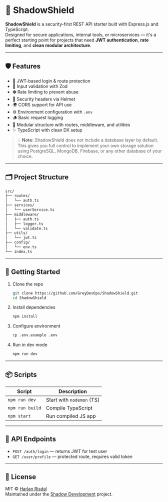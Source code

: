 # 🔐 ShadowShield

**ShadowShield** is a security-first REST API starter built with Express.js and TypeScript.  
Designed for secure applications, internal tools, or microservices — it's a perfect starting point for projects that need **JWT authentication**, **rate limiting**, and **clean modular architecture**.

---

## 🛡 Features

- 🔐 JWT-based login & route protection  
- 🧱 Input validation with Zod  
- ⛔ Rate limiting to prevent abuse  
- 🧠 Security headers via Helmet  
- 🌍 CORS support for API use  
- ⚙️ Environment configuration with `.env`  
- 🪵 Basic request logging  
- 🧩 Modular structure with routes, middleware, and utilities  
- ✨ TypeScript with clean DX setup

> 💡 **Note:** ShadowShield does not include a database layer by default.  
> This gives you full control to implement your own storage solution using PostgreSQL, MongoDB, Firebase, or any other database of your choice.

---

## 🗂 Project Structure

```txt
src/
├── routes/
│   └── auth.ts
├── services/
│   └── userService.ts
├── middleware/
│   ├── auth.ts
│   ├── logger.ts
│   └── validate.ts
├── utils/
│   └── jwt.ts
├── config/
│   └── env.ts
└── index.ts
```

---

## 🚀 Getting Started

1. Clone the repo  
   ```bash
   git clone https://github.com/GreyDevOps/ShadowShield.git
   cd ShadowShield
   ```

2. Install dependencies  
   ```bash
   npm install
   ```

3. Configure environment  
   ```bash
   cp .env.example .env
   ```

4. Run in dev mode  
   ```bash
   npm run dev
   ```

---

## 📦 Scripts

| Script         | Description               |
|----------------|---------------------------|
| `npm run dev`  | Start with `nodemon` (TS) |
| `npm run build`| Compile TypeScript        |
| `npm start`    | Run compiled JS app       |

---

## 🧪 API Endpoints

- `POST /auth/login` — returns JWT for test user  
- `GET /user/profile` — protected route, requires valid token

---

## 📄 License

MIT © [Harlan Risdal](https://github.com/Shadows-Development)  
Maintained under the [Shadow Development](https://github.com/Shadows-Development) project.

